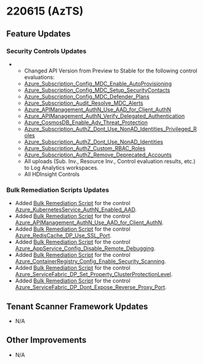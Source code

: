 ﻿# 220615 (AzTS)

## Feature Updates

### Security Controls Updates
* 	- Changed API Version from Preview to Stable for the following control evaluations:
	-	[Azure_Subscription_Config_MDC_Enable_AutoProvisioning](https://github.com/azsk/AzTS-docs/blob/main/Control%20coverage/Feature/SubscriptionCore.md#Azure_Subscription_Config_MDC_Enable_AutoProvisioning)
	-	[Azure_Subscription_Config_MDC_Setup_SecurityContacts](https://github.com/azsk/AzTS-docs/blob/main/Control%20coverage/Feature/SubscriptionCore.md#Azure_Subscription_Config_MDC_Setup_SecurityContacts)
	-	[Azure_Subscription_Config_MDC_Defender_Plans](https://github.com/azsk/AzTS-docs/blob/main/Control%20coverage/Feature/SubscriptionCore.md#Azure_Subscription_Config_MDC_Defender_Plans)
	-	[Azure_Subscription_Audit_Resolve_MDC_Alerts](https://github.com/azsk/AzTS-docs/blob/main/Control%20coverage/Feature/SubscriptionCore.md#Azure_Subscription_Audit_Resolve_Azure_Security_Center_Alerts)
	-	[Azure_APIManagement_AuthN_Use_AAD_for_Client_AuthN](https://github.com/azsk/AzTS-docs/blob/main/Control%20coverage/Feature/APIManagement.md#azure_apimanagement_authn_use_aad_for_client_authn)
	-	[Azure_APIManagement_AuthN_Verify_Delegated_Authentication](https://github.com/azsk/AzTS-docs/blob/main/Control%20coverage/Feature/APIManagement.md#azure_apimanagement_authn_verify_delegated_authentication)
	-	[Azure_CosmosDB_Enable_Adv_Threat_Protection](https://github.com/azsk/AzTS-docs/blob/main/Control%20coverage/Feature/CosmosDB.md#azure_cosmosdb_enable_adv_threat_protection)
	-	[Azure_Subscription_AuthZ_Dont_Use_NonAD_Identities_Privileged_Roles](https://github.com/azsk/AzTS-docs/blob/main/Control%20coverage/Feature/SubscriptionCore.md#Azure_Subscription_AuthZ_Dont_Use_NonAD_Identities_Privileged_Roles)
	-	[Azure_Subscription_AuthZ_Dont_Use_NonAD_Identities]( https://github.com/azsk/AzTS-docs/blob/main/Control%20coverage/Feature/SubscriptionCore.md#Azure_Subscription_AuthZ_Dont_Use_NonAD_Identities)
	-	[Azure_Subscription_AuthZ_Custom_RBAC_Roles](https://github.com/azsk/AzTS-docs/blob/main/Control%20coverage/Feature/SubscriptionCore.md#Azure_Subscription_AuthZ_Custom_RBAC_Roles)
	-	[Azure_Subscription_AuthZ_Remove_Deprecated_Accounts](https://github.com/azsk/AzTS-docs/blob/main/Control%20coverage/Feature/SubscriptionCore.md#Azure_Subscription_AuthZ_Remove_Deprecated_Accounts)
	-	All uploads (Sub. Inv., Resource Inv., Control evaluation results, etc.) to Log Analytics workspaces.	
	-	All HDInsight Controls

### Bulk Remediation Scripts Updates
- Added [Bulk Remediation Script](https://github.com/azsk/AzTS-docs/blob/main/Scripts/RemediationScripts/Remediate-EnableAADForKubernetesService.ps1) for the control [Azure_KubernetesService_AuthN_Enabled_AAD](https://github.com/azsk/AzTS-docs/blob/main/Control%20coverage/Feature/KubernetesService.md#azure_kubernetesservice_authn_enabled_aad).
- Added [Bulk Remediation Script](https://github.com/azsk/AzTS-docs/blob/main/Scripts/RemediationScripts/Remediate-DeleteNonAADIdentityProvidersInAPIManagementServices.ps1) for the control [Azure_APIManagement_AuthN_Use_AAD_for_Client_AuthN](https://github.com/azsk/AzTS-docs/blob/main/Control%20coverage/Feature/APIManagement.md#azure_apimanagement_authn_use_aad_for_client_authn).
- Added [Bulk Remediation Script](https://github.com/azsk/AzTS-docs/blob/main/Scripts/RemediationScripts/Remediate-DisableNonSSLPortOnRedisCache.ps1) for the control [Azure_RedisCache_DP_Use_SSL_Port](https://github.com/azsk/AzTS-docs/blob/main/Control%20coverage/Feature/RedisCache.md#azure_rediscache_dp_use_ssl_port).
- Added [Bulk Remediation Script](https://github.com/azsk/AzTS-docs/blob/main/Scripts/RemediationScripts/Remediate-DisableRemoteDebuggingForAppServices.ps1) for the control [Azure_AppService_Config_Disable_Remote_Debugging](https://github.com/azsk/AzTS-docs/blob/main/Control%20coverage/Feature/AppService.md#azure_appservice_config_disable_remote_debugging).
- Added [Bulk Remediation Script](https://github.com/azsk/AzTS-docs/blob/main/Scripts/RemediationScripts/Remediate-EnableSecurityScanningForContainerRegistry.ps1) for the control [Azure_ContainerRegistry_Config_Enable_Security_Scanning](https://github.com/azsk/AzTS-docs/blob/main/Control%20coverage/Feature/ContainerRegistry.md#azure_containerregistry_config_enable_security_scanning).
- Added [Bulk Remediation Script](https://github.com/azsk/AzTS-docs/blob/main/Scripts/RemediationScripts/Remediate-SetClusterProtectionLevelForServiceFabric.ps1) for the control [Azure_ServiceFabric_DP_Set_Property_ClusterProtectionLevel](https://github.com/azsk/AzTS-docs/blob/main/Control%20coverage/Feature/ServiceFabric.md#azure_servicefabric_dp_set_property_clusterprotectionlevel).
- Added [Bulk Remediation Script](https://github.com/azsk/AzTS-docs/blob/main/Scripts/RemediationScripts/Remediate-StopExposingServiceFabricReverseProxyPort.ps1) for the control [Azure_ServiceFabric_DP_Dont_Expose_Reverse_Proxy_Port](https://github.com/azsk/AzTS-docs/blob/main/Control%20coverage/Feature/ServiceFabric.md#azure_servicefabric_dp_dont_expose_reverse_proxy_port).

## Tenant Scanner Framework Updates
* N/A

## Other Improvements
* N/A